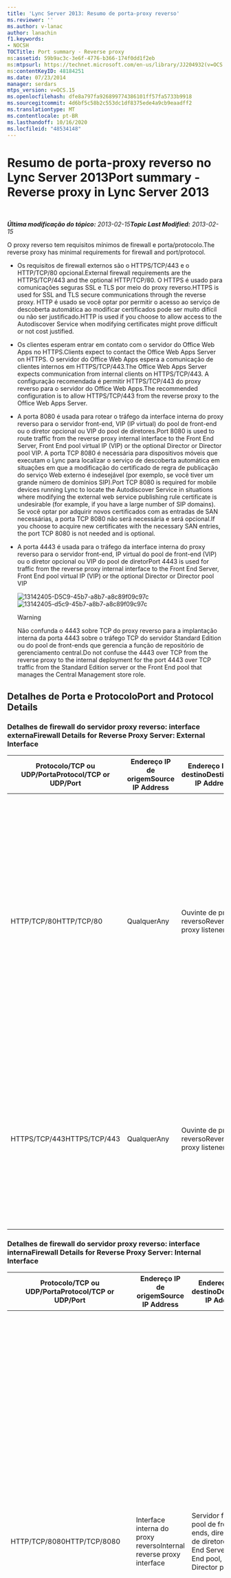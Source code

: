 ```yaml
---
title: 'Lync Server 2013: Resumo de porta-proxy reverso'
ms.reviewer: ''
ms.author: v-lanac
author: lanachin
f1.keywords:
- NOCSH
TOCTitle: Port summary - Reverse proxy
ms:assetid: 59b9ac3c-3e6f-4776-b366-174f0dd1f2eb
ms:mtpsurl: https://technet.microsoft.com/en-us/library/JJ204932(v=OCS.15)
ms:contentKeyID: 48184251
ms.date: 07/23/2014
manager: serdars
mtps_version: v=OCS.15
ms.openlocfilehash: dfe8a797fa926899774386101ff57fa5733b9918
ms.sourcegitcommit: 4d6bf5c58b2c553dc1df8375ede4a9cb9eaadff2
ms.translationtype: MT
ms.contentlocale: pt-BR
ms.lasthandoff: 10/16/2020
ms.locfileid: "48534148"
---
```

# <a name="port-summary---reverse-proxy-in-lync-server-2013"></a><span data-ttu-id="d68c3-102">Resumo de porta-proxy reverso no Lync Server 2013</span><span class="sxs-lookup"><span data-stu-id="d68c3-102">Port summary - Reverse proxy in Lync Server 2013</span></span>

<div data-xmlns="http://www.w3.org/1999/xhtml">

<div class="topic" data-xmlns="http://www.w3.org/1999/xhtml" data-msxsl="urn:schemas-microsoft-com:xslt" data-cs="https://msdn.microsoft.com/">

<div data-asp="https://msdn2.microsoft.com/asp">



</div>

<div id="mainSection">

<div id="mainBody">

<span> </span>

<span data-ttu-id="d68c3-103">_**Última modificação do tópico:** 2013-02-15_</span><span class="sxs-lookup"><span data-stu-id="d68c3-103">_**Topic Last Modified:** 2013-02-15_</span></span>

<span data-ttu-id="d68c3-104">O proxy reverso tem requisitos mínimos de firewall e porta/protocolo.</span><span class="sxs-lookup"><span data-stu-id="d68c3-104">The reverse proxy has minimal requirements for firewall and port/protocol.</span></span>

  - <span data-ttu-id="d68c3-105">Os requisitos de firewall externos são o HTTPS/TCP/443 e o HTTP/TCP/80 opcional.</span><span class="sxs-lookup"><span data-stu-id="d68c3-105">External firewall requirements are the HTTPS/TCP/443 and the optional HTTP/TCP/80.</span></span> <span data-ttu-id="d68c3-106">O HTTPS é usado para comunicações seguras SSL e TLS por meio do proxy reverso.</span><span class="sxs-lookup"><span data-stu-id="d68c3-106">HTTPS is used for SSL and TLS secure communications through the reverse proxy.</span></span> <span data-ttu-id="d68c3-107">HTTP é usado se você optar por permitir o acesso ao serviço de descoberta automática ao modificar certificados pode ser muito difícil ou não ser justificado.</span><span class="sxs-lookup"><span data-stu-id="d68c3-107">HTTP is used if you choose to allow access to the Autodiscover Service when modifying certificates might prove difficult or not cost justified.</span></span>

  - <span data-ttu-id="d68c3-108">Os clientes esperam entrar em contato com o servidor do Office Web Apps no HTTPS.</span><span class="sxs-lookup"><span data-stu-id="d68c3-108">Clients expect to contact the Office Web Apps Server on HTTPS.</span></span> <span data-ttu-id="d68c3-109">O servidor do Office Web Apps espera a comunicação de clientes internos em HTTPS/TCP/443.</span><span class="sxs-lookup"><span data-stu-id="d68c3-109">The Office Web Apps Server expects communication from internal clients on HTTPS/TCP/443.</span></span> <span data-ttu-id="d68c3-110">A configuração recomendada é permitir HTTPS/TCP/443 do proxy reverso para o servidor do Office Web Apps.</span><span class="sxs-lookup"><span data-stu-id="d68c3-110">The recommended configuration is to allow HTTPS/TCP/443 from the reverse proxy to the Office Web Apps Server.</span></span>

  - <span data-ttu-id="d68c3-111">A porta 8080 é usada para rotear o tráfego da interface interna do proxy reverso para o servidor front-end, VIP (IP virtual) do pool de front-end ou o diretor opcional ou VIP do pool de diretores.</span><span class="sxs-lookup"><span data-stu-id="d68c3-111">Port 8080 is used to route traffic from the reverse proxy internal interface to the Front End Server, Front End pool virtual IP (VIP) or the optional Director or Director pool VIP.</span></span> <span data-ttu-id="d68c3-112">A porta TCP 8080 é necessária para dispositivos móveis que executam o Lync para localizar o serviço de descoberta automática em situações em que a modificação do certificado de regra de publicação do serviço Web externo é indesejável (por exemplo, se você tiver um grande número de domínios SIP).</span><span class="sxs-lookup"><span data-stu-id="d68c3-112">Port TCP 8080 is required for mobile devices running Lync to locate the Autodiscover Service in situations where modifying the external web service publishing rule certificate is undesirable (for example, if you have a large number of SIP domains).</span></span> <span data-ttu-id="d68c3-113">Se você optar por adquirir novos certificados com as entradas de SAN necessárias, a porta TCP 8080 não será necessária e será opcional.</span><span class="sxs-lookup"><span data-stu-id="d68c3-113">If you choose to acquire new certificates with the necessary SAN entries, the port TCP 8080 is not needed and is optional.</span></span>

  - <span data-ttu-id="d68c3-114">A porta 4443 é usada para o tráfego da interface interna do proxy reverso para o servidor front-end, IP virtual do pool de front-end (VIP) ou o diretor opcional ou VIP do pool de diretor</span><span class="sxs-lookup"><span data-stu-id="d68c3-114">Port 4443 is used for traffic from the reverse proxy internal interface to the Front End Server, Front End pool virtual IP (VIP) or the optional Director or Director pool VIP</span></span>
    
    <span data-ttu-id="d68c3-115">![13142405-D5C9-45b7-a8b7-a8c89f09c97c](images/JJ204932.13142405-d5c9-45b7-a8b7-a8c89f09c97c(OCS.15).jpg "13142405-D5C9-45b7-a8b7-a8c89f09c97c")</span><span class="sxs-lookup"><span data-stu-id="d68c3-115">![13142405-d5c9-45b7-a8b7-a8c89f09c97c](images/JJ204932.13142405-d5c9-45b7-a8b7-a8c89f09c97c(OCS.15).jpg "13142405-d5c9-45b7-a8b7-a8c89f09c97c")</span></span>  
    
    <div>
    

    > [!WARNING]  
    > <span data-ttu-id="d68c3-116">Não confunda o 4443 sobre TCP do proxy reverso para a implantação interna da porta 4443 sobre o tráfego TCP do servidor Standard Edition ou do pool de front-ends que gerencia a função de repositório de gerenciamento central.</span><span class="sxs-lookup"><span data-stu-id="d68c3-116">Do not confuse the 4443 over TCP from the reverse proxy to the internal deployment for the port 4443 over TCP traffic from the Standard Edition server or the Front End pool that manages the Central Management store role.</span></span>

    
    </div>

<div>

## <a name="port-and-protocol-details"></a><span data-ttu-id="d68c3-117">Detalhes de Porta e Protocolo</span><span class="sxs-lookup"><span data-stu-id="d68c3-117">Port and Protocol Details</span></span>

### <a name="firewall-details-for-reverse-proxy-server-external-interface"></a><span data-ttu-id="d68c3-118">Detalhes de firewall do servidor proxy reverso: interface externa</span><span class="sxs-lookup"><span data-stu-id="d68c3-118">Firewall Details for Reverse Proxy Server: External Interface</span></span>

<table>
<colgroup>
<col style="width: 25%" />
<col style="width: 25%" />
<col style="width: 25%" />
<col style="width: 25%" />
</colgroup>
<thead>
<tr class="header">
<th><span data-ttu-id="d68c3-119">Protocolo/TCP ou UDP/Porta</span><span class="sxs-lookup"><span data-stu-id="d68c3-119">Protocol/TCP or UDP/Port</span></span></th>
<th><span data-ttu-id="d68c3-120">Endereço IP de origem</span><span class="sxs-lookup"><span data-stu-id="d68c3-120">Source IP Address</span></span></th>
<th><span data-ttu-id="d68c3-121">Endereço IP de destino</span><span class="sxs-lookup"><span data-stu-id="d68c3-121">Destination IP Address</span></span></th>
<th><span data-ttu-id="d68c3-122">Observações</span><span class="sxs-lookup"><span data-stu-id="d68c3-122">Notes</span></span></th>
</tr>
</thead>
<tbody>
<tr class="odd">
<td><p><span data-ttu-id="d68c3-123">HTTP/TCP/80</span><span class="sxs-lookup"><span data-stu-id="d68c3-123">HTTP/TCP/80</span></span></p></td>
<td><p><span data-ttu-id="d68c3-124">Qualquer</span><span class="sxs-lookup"><span data-stu-id="d68c3-124">Any</span></span></p></td>
<td><p><span data-ttu-id="d68c3-125">Ouvinte de proxy reverso</span><span class="sxs-lookup"><span data-stu-id="d68c3-125">Reverse proxy listener</span></span></p></td>
<td><p><span data-ttu-id="d68c3-126">Opcion Redirecionamento para HTTPS se o usuário inserir http:// &lt; publishedSiteFQDN &gt; .</span><span class="sxs-lookup"><span data-stu-id="d68c3-126">(Optional) Redirection to HTTPS if user enters http://&lt;publishedSiteFQDN&gt;.</span></span></p>
<p><span data-ttu-id="d68c3-127">Também necessário se estiver usando o Office Web Apps para conferência e o serviço de descoberta automática para dispositivos móveis que executam o Lync em situações em que a organização não deseja modificar o certificado de regra de publicação do serviço Web externo.</span><span class="sxs-lookup"><span data-stu-id="d68c3-127">Also required if using Office Web Apps for conferencing and the Autodiscover Service for mobile devices running Lync in situations where the organization does not want to modify the external web service publishing rule certificate.</span></span></p></td>
</tr>
<tr class="even">
<td><p><span data-ttu-id="d68c3-128">HTTPS/TCP/443</span><span class="sxs-lookup"><span data-stu-id="d68c3-128">HTTPS/TCP/443</span></span></p></td>
<td><p><span data-ttu-id="d68c3-129">Qualquer</span><span class="sxs-lookup"><span data-stu-id="d68c3-129">Any</span></span></p></td>
<td><p><span data-ttu-id="d68c3-130">Ouvinte de proxy reverso</span><span class="sxs-lookup"><span data-stu-id="d68c3-130">Reverse proxy listener</span></span></p></td>
<td><p><span data-ttu-id="d68c3-131">Downloads do catálogo de endereços, serviço de consulta à Web do catálogo de endereços, descoberta automática, atualizações do cliente, conteúdo da reunião, atualizações de dispositivo, expansão de grupo, Office Web Apps para conferência, conferência discada e reuniões.</span><span class="sxs-lookup"><span data-stu-id="d68c3-131">Address book downloads, Address Book Web Query service, Autodiscover, client updates, meeting content, device updates, group expansion, Office Web Apps for conferencing, dial-in conferencing, and meetings.</span></span></p></td>
</tr>
</tbody>
</table>


### <a name="firewall-details-for-reverse-proxy-server-internal-interface"></a><span data-ttu-id="d68c3-132">Detalhes de firewall do servidor proxy reverso: interface interna</span><span class="sxs-lookup"><span data-stu-id="d68c3-132">Firewall Details for Reverse Proxy Server: Internal Interface</span></span>

<table>
<colgroup>
<col style="width: 25%" />
<col style="width: 25%" />
<col style="width: 25%" />
<col style="width: 25%" />
</colgroup>
<thead>
<tr class="header">
<th><span data-ttu-id="d68c3-133">Protocolo/TCP ou UDP/Porta</span><span class="sxs-lookup"><span data-stu-id="d68c3-133">Protocol/TCP or UDP/Port</span></span></th>
<th><span data-ttu-id="d68c3-134">Endereço IP de origem</span><span class="sxs-lookup"><span data-stu-id="d68c3-134">Source IP Address</span></span></th>
<th><span data-ttu-id="d68c3-135">Endereço IP de destino</span><span class="sxs-lookup"><span data-stu-id="d68c3-135">Destination IP Address</span></span></th>
<th><span data-ttu-id="d68c3-136">Observações</span><span class="sxs-lookup"><span data-stu-id="d68c3-136">Notes</span></span></th>
</tr>
</thead>
<tbody>
<tr class="odd">
<td><p><span data-ttu-id="d68c3-137">HTTP/TCP/8080</span><span class="sxs-lookup"><span data-stu-id="d68c3-137">HTTP/TCP/8080</span></span></p></td>
<td><p><span data-ttu-id="d68c3-138">Interface interna do proxy reverso</span><span class="sxs-lookup"><span data-stu-id="d68c3-138">Internal reverse proxy interface</span></span></p></td>
<td><p><span data-ttu-id="d68c3-139">Servidor front-end, pool de front-ends, diretor, pool de diretores</span><span class="sxs-lookup"><span data-stu-id="d68c3-139">Front End Server, Front End pool, Director, Director pool</span></span></p></td>
<td><p><span data-ttu-id="d68c3-140">Necessário se estiver usando o serviço de descoberta automática para dispositivos móveis que executam o Lync em situações em que a organização não deseja modificar o certificado de regra de publicação do serviço Web externo.</span><span class="sxs-lookup"><span data-stu-id="d68c3-140">Required if using the Autodiscover Service for mobile devices running Lync in situations where the organization does not want to modify the external web service publishing rule certificate.</span></span></p>
<p><span data-ttu-id="d68c3-141">O tráfego enviado para a porta 80 na interface externa do proxy reverso é redirecionado para um pool na porta 8080 a partir da interface interna do proxy reverso, para que os serviços Web do pool possam distingui-lo do tráfego Web interno.</span><span class="sxs-lookup"><span data-stu-id="d68c3-141">Traffic sent to port 80 on the reverse proxy external interface is redirected to a pool on port 8080 from the reverse proxy internal interface so that the pool Web Services can distinguish it from internal web traffic.</span></span></p></td>
</tr>
<tr class="even">
<td><p><span data-ttu-id="d68c3-142">HTTPS/TCP/4443</span><span class="sxs-lookup"><span data-stu-id="d68c3-142">HTTPS/TCP/4443</span></span></p></td>
<td><p><span data-ttu-id="d68c3-143">Interface interna do proxy reverso</span><span class="sxs-lookup"><span data-stu-id="d68c3-143">Internal reverse proxy interface</span></span></p></td>
<td><p><span data-ttu-id="d68c3-144">Servidor front-end, pool de front-ends, diretor, pool de diretores</span><span class="sxs-lookup"><span data-stu-id="d68c3-144">Front End Server, Front End pool, Director, Director pool</span></span></p></td>
<td><p><span data-ttu-id="d68c3-145">O tráfego enviado para a porta 443 na interface externa do proxy reverso é redirecionado para um pool na porta 4443 a partir da interface interna do proxy reverso, para que os serviços Web do pool possam distingui-lo do tráfego Web interno.</span><span class="sxs-lookup"><span data-stu-id="d68c3-145">Traffic sent to port 443 on the reverse proxy external interface is redirected to a pool on port 4443 from the reverse proxy internal interface so that the pool web services can distinguish it from internal web traffic.</span></span></p></td>
</tr>
<tr class="odd">
<td><p><span data-ttu-id="d68c3-146">HTTPS/TCP/443</span><span class="sxs-lookup"><span data-stu-id="d68c3-146">HTTPS/TCP/443</span></span></p></td>
<td><p><span data-ttu-id="d68c3-147">Interface interna do proxy reverso</span><span class="sxs-lookup"><span data-stu-id="d68c3-147">Internal reverse proxy interface</span></span></p></td>
<td><p><span data-ttu-id="d68c3-148">Office Web Apps para conferência</span><span class="sxs-lookup"><span data-stu-id="d68c3-148">Office Web Apps for conferencing</span></span></p></td>
<td></td>
</tr>
</tbody>
</table>


</div>

</div>

<span> </span>

</div>

</div>

</div>

